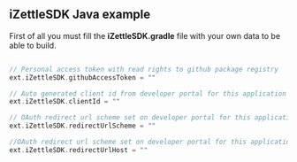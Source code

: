 ## iZettleSDK Java example

First of all you must fill the <b>iZettleSDK.gradle</b> file with your own data to be able to build. 

```gradle

// Personal access token with read rights to github package registry
ext.iZettleSDK.githubAccessToken = ""

// Auto generated client id from developer portal for this application
ext.iZettleSDK.clientId = ""

// OAuth redirect url scheme set on developer portal for this application
ext.iZettleSDK.redirectUrlScheme = ""

//OAuth redirect url scheme set on developer portal for this application
ext.iZettleSDK.redirectUrlHost = ""

```
